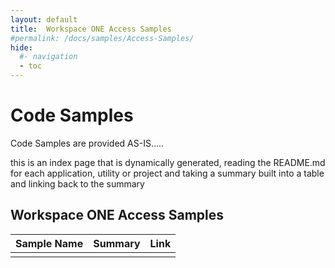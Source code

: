 ```yaml
---
layout: default
title:  Workspace ONE Access Samples
#permalink: /docs/samples/Access-Samples/
hide:
  #- navigation
  - toc
---
```


# Code Samples

Code Samples are provided AS-IS.....

this is an index page that is dynamically generated, reading the README.md for each application, utility or project and taking a summary built into a table and linking back to the summary




## Workspace ONE Access Samples
| Sample Name | Summary | Link |
| --- | --- | ---:|
|  |  |  |

